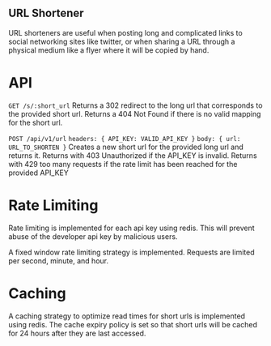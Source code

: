 ## URL Shortener
URL shorteners are useful when posting long and complicated links to social networking sites like twitter,
or when sharing a URL through a physical medium like a flyer where it will be copied by hand.

# API

```GET /s/:short_url```
Returns a 302 redirect to the long url that corresponds to the provided short url.
Returns a 404 Not Found if there is no valid mapping for the short url.

```POST /api/v1/url```
```headers: { API_KEY: VALID_API_KEY }```
```body: { url: URL_TO_SHORTEN }```
Creates a new short url for the provided long url and returns it.
Returns with 403 Unauthorized if the API_KEY is invalid. 
Returns with 429 too many requests if the rate limit has been reached for
the provided API_KEY


# Rate Limiting
Rate limiting is implemented for each api key using redis.
This will prevent abuse of the developer api key by malicious users.

A fixed window rate limiting strategy is implemented. Requests are limited per second,
minute, and hour.


# Caching
A caching strategy to optimize read times for short urls is implemented using
redis. The cache expiry policy is set so that short urls will be cached for 24
hours after they are last accessed.



